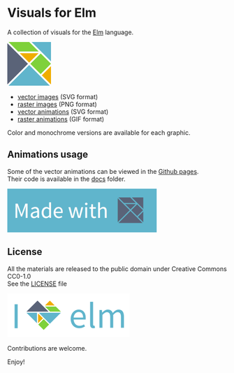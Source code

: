 Visuals for Elm
===============

A collection of visuals for the [Elm](http://elm-lang.org/) language.

![Logo elm](/raster_images/logo_color.png?raw=true "Logo elm")

- [vector images](/vector_images) (SVG format)
- [raster images](/raster_images) (PNG format)
- [vector animations](/vector_animations) (SVG format)
- [raster animations](/raster_animations) (GIF format)

Color and monochrome versions are available for each graphic.


Animations usage
----------------

Some of the vector animations can be viewed in the [Github pages](https://tardypad.github.io/visuals-elm/).  
Their code is available in the [docs](/docs) folder.

![Made with elm](/raster_animations/made_with_logo_to_red_heart_monochrome.gif?raw=true "Made with elm")


License
-------

All the materials are released to the public domain under Creative Commons CC0-1.0  
See the [LICENSE](LICENSE) file


![I love elm](/raster_images/i_love_color.png?raw=true "I love elm")

Contributions are welcome.

Enjoy!
